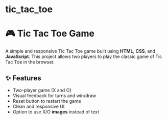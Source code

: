 # tic_tac_toe
# 🎮 Tic Tac Toe Game

A simple and responsive Tic Tac Toe game built using **HTML**, **CSS**, and **JavaScript**. This project allows two players to play the classic game of Tic Tac Toe in the browser.

## ✨ Features

- Two-player game (X and O)
- Visual feedback for turns and win/draw
- Reset button to restart the game
- Clean and responsive UI
- Option to use X/O **images** instead of text
